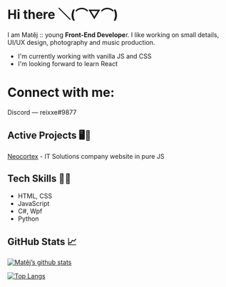 # Hi there ＼(⌒▽⌒)
I am Matěj :: young **Front-End Develope**r. I like working on small details, UI/UX design, photography and music production.
- I'm currently working with vanilla JS and CSS
- I'm looking forward to learn React

# Connect with me:
Discord — reixxe#9877

## Active Projects 🖥️🧾
[Neocortex](https://github.com/mateyy11/neocortex-web) - IT Solutions company website in pure JS

## Tech Skills 👨‍💻
- HTML, CSS
- JavaScript
- C#, Wpf
- Python

## GitHub Stats 📈
[![Matěj’s github stats](https://github-readme-stats.vercel.app/api?username=mateyy11)](https://https://github.com/mateyy11)

[![Top Langs](https://github-readme-stats.vercel.app/api/top-langs/?username=mateyy11&layout=compact)](https://https://github.com/mateyy11)
